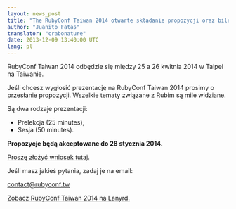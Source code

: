 ```yaml
---
layout: news_post
title: "The RubyConf Taiwan 2014 otwarte składanie propozycji oraz bilety"
author: "Juanito Fatas"
translator: "crabonature"
date: 2013-12-09 13:40:00 UTC
lang: pl
---
```


RubyConf Taiwan 2014 odbędzie się między 25 a 26 kwitnia 2014 w Taipei na Taiwanie.

Jeśli chcesz wygłosić prezentację na RubyConf Taiwan 2014 prosimy o przesłanie
propozycji. Wszelkie tematy związane z Rubim są mile widziane.

Są dwa rodzaje prezentacji:

* Prelekcja (25 minutes),
* Sesja (50 minutes).

**Propozycje będą akceptowane do 28 stycznia 2014.**

[Proszę złożyć wniosek tutaj.][submit-proposal]

Jeśli masz jakieś pytania, zadaj je na email:

contact@rubyconf.tw

[Zobacz RubyConf Taiwan 2014 na Lanyrd.][rubyconf-tw-2014-lanyrd]

[rubyconf-tw-2014-lanyrd]: http://lanyrd.com/2014/rubyconftw/
[submit-proposal]: https://kktix.com/events/rubyconftw2014-cfp?locale=en
